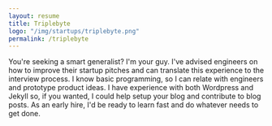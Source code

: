 ```yaml
---
layout: resume
title: Triplebyte
logo: "/img/startups/triplebyte.png"
permalink: /triplebyte
---
```


You're seeking a smart generalist? I'm your guy. I've advised engineers on how to improve their startup pitches and can translate this experience to the interview process. I know basic programming, so I can relate with engineers and prototype product ideas. I have experience with both Wordpress and Jekyll so, if you wanted, I could help setup your blog and contribute to blog posts. As an early hire, I'd be ready to learn fast and do whatever needs to get done.

             